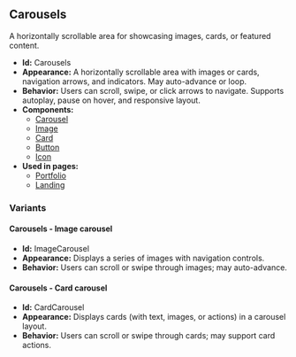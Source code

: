 ## Carousels
A horizontally scrollable area for showcasing images, cards, or featured content.
- **Id:** Carousels
- **Appearance:** A horizontally scrollable area with images or cards, navigation arrows, and indicators. May auto-advance or loop.
- **Behavior:** Users can scroll, swipe, or click arrows to navigate. Supports autoplay, pause on hover, and responsive layout.
- **Components:**
  - [Carousel](components.md#carousel)
  - [Image](components.md#image)
  - [Card](components.md#card)
  - [Button](components.md#button)
  - [Icon](components.md#icon)
- **Used in pages:**
  - [Portfolio](pages.md#portfolio)
  - [Landing](pages.md#landing)
### Variants
#### Carousels - **Image carousel**
- **Id:** ImageCarousel
- **Appearance:** Displays a series of images with navigation controls.
- **Behavior:** Users can scroll or swipe through images; may auto-advance.
#### Carousels - **Card carousel**
- **Id:** CardCarousel
- **Appearance:** Displays cards (with text, images, or actions) in a carousel layout.
- **Behavior:** Users can scroll or swipe through cards; may support card actions.
